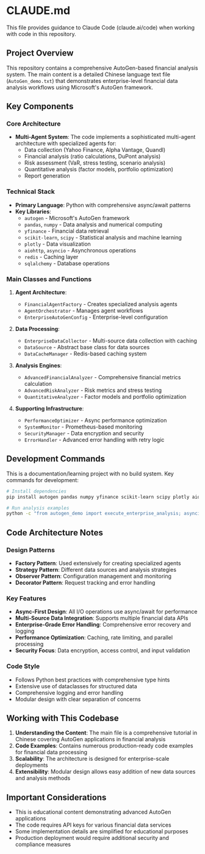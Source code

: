 # CLAUDE.md

This file provides guidance to Claude Code (claude.ai/code) when working with code in this repository.

## Project Overview

This repository contains a comprehensive AutoGen-based financial analysis system. The main content is a detailed Chinese language text file (`AutoGen_demo.txt`) that demonstrates enterprise-level financial data analysis workflows using Microsoft's AutoGen framework.

## Key Components

### Core Architecture
- **Multi-Agent System**: The code implements a sophisticated multi-agent architecture with specialized agents for:
  - Data collection (Yahoo Finance, Alpha Vantage, Quandl)
  - Financial analysis (ratio calculations, DuPont analysis)
  - Risk assessment (VaR, stress testing, scenario analysis)
  - Quantitative analysis (factor models, portfolio optimization)
  - Report generation

### Technical Stack
- **Primary Language**: Python with comprehensive async/await patterns
- **Key Libraries**:
  - `autogen` - Microsoft's AutoGen framework
  - `pandas`, `numpy` - Data analysis and numerical computing
  - `yfinance` - Financial data retrieval
  - `scikit-learn`, `scipy` - Statistical analysis and machine learning
  - `plotly` - Data visualization
  - `aiohttp`, `asyncio` - Asynchronous operations
  - `redis` - Caching layer
  - `sqlalchemy` - Database operations

### Main Classes and Functions

1. **Agent Architecture**:
   - `FinancialAgentFactory` - Creates specialized analysis agents
   - `AgentOrchestrator` - Manages agent workflows
   - `EnterpriseAutoGenConfig` - Enterprise-level configuration

2. **Data Processing**:
   - `EnterpriseDataCollector` - Multi-source data collection with caching
   - `DataSource` - Abstract base class for data sources
   - `DataCacheManager` - Redis-based caching system

3. **Analysis Engines**:
   - `AdvancedFinancialAnalyzer` - Comprehensive financial metrics calculation
   - `AdvancedRiskAnalyzer` - Risk metrics and stress testing
   - `QuantitativeAnalyzer` - Factor models and portfolio optimization

4. **Supporting Infrastructure**:
   - `PerformanceOptimizer` - Async performance optimization
   - `SystemMonitor` - Prometheus-based monitoring
   - `SecurityManager` - Data encryption and security
   - `ErrorHandler` - Advanced error handling with retry logic

## Development Commands

This is a documentation/learning project with no build system. Key commands for development:

```bash
# Install dependencies
pip install autogen pandas numpy yfinance scikit-learn scipy plotly aiohttp redis sqlalchemy

# Run analysis examples
python -c "from autogen_demo import execute_enterprise_analysis; asyncio.run(execute_enterprise_analysis('AAPL', api_keys))"
```

## Code Architecture Notes

### Design Patterns
- **Factory Pattern**: Used extensively for creating specialized agents
- **Strategy Pattern**: Different data sources and analysis strategies
- **Observer Pattern**: Configuration management and monitoring
- **Decorator Pattern**: Request tracking and error handling

### Key Features
- **Async-First Design**: All I/O operations use async/await for performance
- **Multi-Source Data Integration**: Supports multiple financial data APIs
- **Enterprise-Grade Error Handling**: Comprehensive error recovery and logging
- **Performance Optimization**: Caching, rate limiting, and parallel processing
- **Security Focus**: Data encryption, access control, and input validation

### Code Style
- Follows Python best practices with comprehensive type hints
- Extensive use of dataclasses for structured data
- Comprehensive logging and error handling
- Modular design with clear separation of concerns

## Working with This Codebase

1. **Understanding the Content**: The main file is a comprehensive tutorial in Chinese covering AutoGen applications in financial analysis
2. **Code Examples**: Contains numerous production-ready code examples for financial data processing
3. **Scalability**: The architecture is designed for enterprise-scale deployments
4. **Extensibility**: Modular design allows easy addition of new data sources and analysis methods

## Important Considerations

- This is educational content demonstrating advanced AutoGen applications
- The code requires API keys for various financial data services
- Some implementation details are simplified for educational purposes
- Production deployment would require additional security and compliance measures